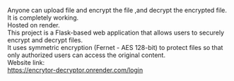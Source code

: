 Anyone can upload file and encrypt the file ,and decrypt the encrypted file.<br>
It is completely working.<br>
Hosted on render.<br>
This project is a Flask-based web application that allows users to securely encrypt and decrypt files.<br>
It uses symmetric encryption (Fernet - AES 128-bit) to protect files so that only authorized users can access the original content.<br>
Website link: <br>
https://encrytor-decryptor.onrender.com/login
